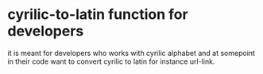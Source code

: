 # cyrilic-to-latin function for developers
 it is meant for developers who works with cyrilic alphabet and at somepoint in their code want to convert cyrilic to latin for instance url-link.
